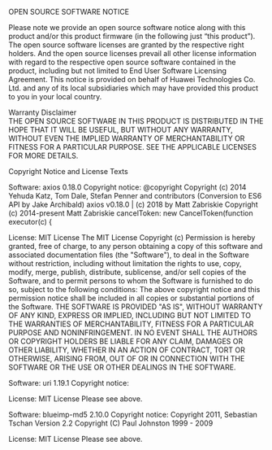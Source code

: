 OPEN SOURCE SOFTWARE NOTICE

Please note we provide an open source software notice along with this product and/or this product firmware (in the following just “this product”). The open source software licenses are granted by the respective right holders. And the open source licenses prevail all other license information with regard to the respective open source software contained in the product, including but not limited to End User Software Licensing Agreement. This notice is provided on behalf of Huawei Technologies Co. Ltd. and any of its local subsidiaries which may have provided this product to you in your local country. 

Warranty Disclaimer    
THE OPEN SOURCE SOFTWARE IN THIS PRODUCT IS DISTRIBUTED IN THE HOPE THAT IT WILL BE USEFUL, BUT WITHOUT ANY WARRANTY, WITHOUT EVEN THE IMPLIED WARRANTY OF MERCHANTABILITY OR FITNESS FOR A PARTICULAR PURPOSE. SEE THE APPLICABLE LICENSES FOR MORE DETAILS.

Copyright Notice and License Texts 

Software: axios 0.18.0
Copyright notice: 
@copyright Copyright (c) 2014 Yehuda Katz, Tom Dale, Stefan Penner and contributors (Conversion to ES6 API by Jake Archibald)
axios v0.18.0 | (c) 2018 by Matt Zabriskie
Copyright (c) 2014-present Matt Zabriskie
cancelToken: new CancelToken(function executor(c) {


License: MIT License
The MIT License
Copyright (c) <year> <copyright holders>
Permission is hereby granted, free of charge, to any person obtaining a copy
of this software and associated documentation files (the "Software"), to deal
in the Software without restriction, including without limitation the rights
to use, copy, modify, merge, publish, distribute, sublicense, and/or sell
copies of the Software, and to permit persons to whom the Software is
furnished to do so, subject to the following conditions:
The above copyright notice and this permission notice shall be included in
all copies or substantial portions of the Software.
THE SOFTWARE IS PROVIDED "AS IS", WITHOUT WARRANTY OF ANY KIND, EXPRESS OR
IMPLIED, INCLUDING BUT NOT LIMITED TO THE WARRANTIES OF MERCHANTABILITY,
FITNESS FOR A PARTICULAR PURPOSE AND NONINFRINGEMENT. IN NO EVENT SHALL THE
AUTHORS OR COPYRIGHT HOLDERS BE LIABLE FOR ANY CLAIM, DAMAGES OR OTHER
LIABILITY, WHETHER IN AN ACTION OF CONTRACT, TORT OR OTHERWISE, ARISING FROM,
OUT OF OR IN CONNECTION WITH THE SOFTWARE OR THE USE OR OTHER DEALINGS IN
THE SOFTWARE.


Software: uri 1.19.1
Copyright notice: 



License: MIT License
Please see above.


Software: blueimp-md5 2.10.0
Copyright notice: 
Copyright 2011, Sebastian Tschan
Version 2.2 Copyright (C) Paul Johnston 1999 - 2009


License: MIT License
Please see above.








